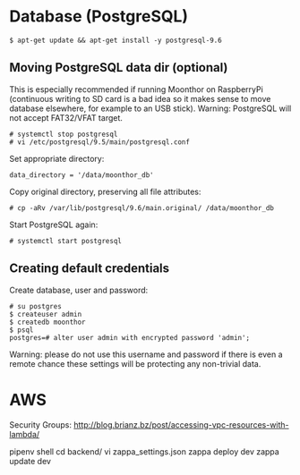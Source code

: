 # Database (PostgreSQL)

```
$ apt-get update && apt-get install -y postgresql-9.6
```

## Moving PostgreSQL data dir (optional)

This is especially recommended if running Moonthor on RaspberryPi (continuous writing to SD card is a bad idea so it makes sense to move database elsewhere, for example to an USB stick).
Warning: PostgreSQL will not accept FAT32/VFAT target.

```
# systemctl stop postgresql
# vi /etc/postgresql/9.5/main/postgresql.conf
```

Set appropriate directory:
```
data_directory = '/data/moonthor_db'
```

Copy original directory, preserving all file attributes:
```
# cp -aRv /var/lib/postgresql/9.6/main.original/ /data/moonthor_db
```

Start PostgreSQL again:
```
# systemctl start postgresql
```

## Creating default credentials

Create database, user and password:
```
# su postgres
$ createuser admin
$ createdb moonthor
$ psql
postgres=# alter user admin with encrypted password 'admin';
```

Warning: please do not use this username and password if there is even a remote chance these settings will be protecting any non-trivial data.


# AWS

Security Groups: http://blog.brianz.bz/post/accessing-vpc-resources-with-lambda/

pipenv shell
cd backend/
vi zappa_settings.json
zappa deploy dev
zappa update dev


